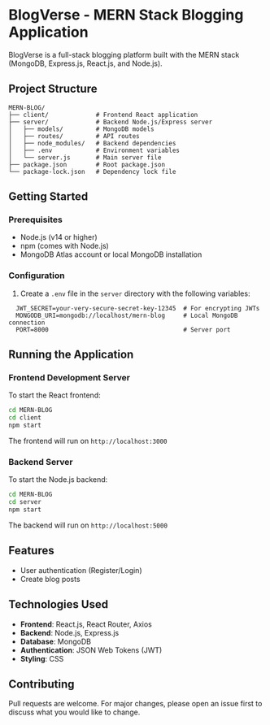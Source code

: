# BlogVerse - MERN Stack Blogging Application


BlogVerse is a full-stack blogging platform built with the MERN stack (MongoDB, Express.js, React.js, and Node.js).

## Project Structure

```
MERN-BLOG/
├── client/             # Frontend React application
├── server/             # Backend Node.js/Express server
│   ├── models/         # MongoDB models
│   ├── routes/         # API routes
│   ├── node_modules/   # Backend dependencies
│   ├── .env            # Environment variables
│   └── server.js       # Main server file
├── package.json        # Root package.json
└── package-lock.json   # Dependency lock file
```

## Getting Started

### Prerequisites

- Node.js (v14 or higher)
- npm (comes with Node.js)
- MongoDB Atlas account or local MongoDB installation


### Configuration

1. Create a `.env` file in the `server` directory with the following variables:

```
  JWT_SECRET=your-very-secure-secret-key-12345  # For encrypting JWTs
  MONGODB_URI=mongodb://localhost/mern-blog     # Local MongoDB connection
  PORT=8000                                     # Server port
```

## Running the Application

### Frontend Development Server

To start the React frontend:
```bash
cd MERN-BLOG
cd client
npm start
```
The frontend will run on `http://localhost:3000`

### Backend Server

To start the Node.js backend:
```bash
cd MERN-BLOG
cd server
npm start
```
The backend will run on `http://localhost:5000`

## Features

- User authentication (Register/Login)
- Create blog posts

## Technologies Used

- **Frontend**: React.js, React Router, Axios
- **Backend**: Node.js, Express.js
- **Database**: MongoDB
- **Authentication**: JSON Web Tokens (JWT)
- **Styling**: CSS

## Contributing

Pull requests are welcome. For major changes, please open an issue first to discuss what you would like to change.
